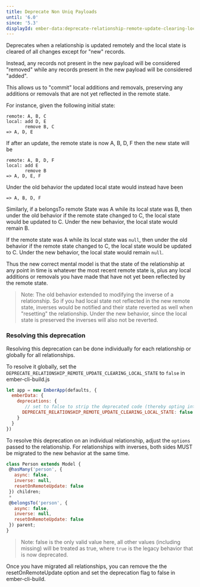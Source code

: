 ```yaml
---
title: Deprecate Non Uniq Payloads
until: '6.0'
since: '5.3'
displayId: ember-data:deprecate-relationship-remote-update-clearing-local-state
---
```


Deprecates when a relationship is updated remotely and the local state is cleared of all changes except for "new" records.

Instead, any records not present in the new payload will be considered "removed" while any records present in the new payload will be considered "added".

This allows us to "commit" local additions and removals, preserving any additions or removals that are not yet reflected in the remote state.

For instance, given the following initial state:

```plaintext
remote: A, B, C
local: add D, E
       remove B, C
=> A, D, E
```

If after an update, the remote state is now A, B, D, F then the new state will be

```plaintext
remote: A, B, D, F
local: add E
       remove B
=> A, D, E, F
```

Under the old behavior the updated local state would instead have been

```plaintext
=> A, B, D, F
```

Similarly, if a belongsTo remote State was A while its local state was B, then under the old behavior if the remote state changed to C, the local state would be updated to C. Under the new behavior, the local state would remain B.

If the remote state was A while its local state was `null`, then under the old behavior if the remote state changed to C, the local state would be updated to C.  Under the new behavior, the local state would remain `null`.

Thus the new correct mental model is that the state of the relationship at any point in time is whatever the most recent remote state is, plus any local additions or removals you have made that have not yet been reflected by the remote state.

> Note: The old behavior extended to modifying the inverse of a relationship. So if you had local state not reflected in the new remote state, inverses would be notified and their state reverted as well when "resetting" the relationship.  Under the new behavior, since the local state is preserved the inverses will also not be reverted.

### Resolving this deprecation

Resolving this deprecation can be done individually for each relationship or globally for all relationships.

To resolve it globally, set the `DEPRECATE_RELATIONSHIP_REMOTE_UPDATE_CLEARING_LOCAL_STATE` to `false` in ember-cli-build.js

```js
let app = new EmberApp(defaults, {
  emberData: {
    deprecations: {
       // set to false to strip the deprecated code (thereby opting into the new behavior)
      DEPRECATE_RELATIONSHIP_REMOTE_UPDATE_CLEARING_LOCAL_STATE: false
    }
  }
})
```

To resolve this deprecation on an individual relationship, adjust the `options` passed to the relationship. For relationships with inverses, both sides MUST be migrated to the new behavior at the same time.

```js
class Person extends Model {
 @hasMany('person', {
   async: false,
   inverse: null,
   resetOnRemoteUpdate: false
 }) children;
 *
 @belongsTo('person', {
   async: false,
   inverse: null,
   resetOnRemoteUpdate: false
 }) parent;
}
```

> Note: false is the only valid value here, all other values (including missing) will be treated as true, where `true` is the legacy behavior that is now deprecated.

Once you have migrated all relationships, you can remove the the resetOnRemoteUpdate option and set the deprecation flag to false in ember-cli-build.
